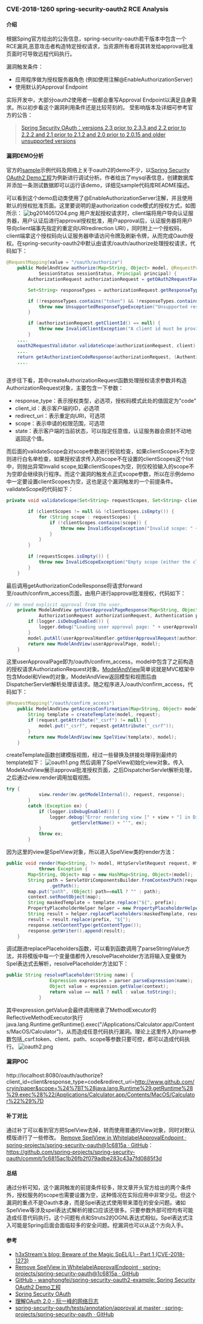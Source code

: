 ### CVE-2018-1260 spring-security-oauth2 RCE Analysis

#### 介绍

根据Sping官方给出的公告信息，spring-security-oauth若干版本中包含一个RCE漏洞,恶意攻击者构造特定授权请求，当资源所有者将其转发给approval批准页面时可导致远程代码执行。

漏洞触发条件：
* 应用程序做为授权服务器角色 (例如使用注解@EnableAuthorizationServer)
* 使用默认的Approval Endpoint

实际开发中，大部分oauth2使用者一般都会重写Approval Endpoint以满足自身需求。所以初步看这个漏洞利用条件还是比较苛刻的。
受影响版本及详细可参考官方的公告：
> [Spring Security OAuth：versions 2.3 prior to 2.3.3 and 2.2 prior to 2.2.2 and 2.1 prior to 2.1.2 and 2.0 prior to 2.0.15 and older unsupported versions](https://pivotal.io/security/cve-2018-1260)

#### 漏洞DEMO分析

官方的[sample](https://github.com/spring-projects/spring-security-oauth/tree/master/tests/annotation/approval)示例代码及网络上关于oauth2的demo不少，以[Spring Security OAuth2 Demo工程](https://github.com/wanghongfei/spring-security-oauth2-example)为例新进行调试分析。作者给出了mysql表信息，创建数据库并添加一条测试数据即可以运行该demo，详细见sample代码库README描述。

可以看到这个demo启动类使用了@EnableAuthorizationServer注解，并且使用默认的授权批准页面。这里要说明的是authorization code模式的授权方式，如图所示：
![bg2014051204.png](http://www.ruanyifeng.com/blogimg/asset/2014/bg2014051204.png)
用户发起授权请求时，client端将用户导向认证服务器，用户认证后进行approval授权批准，用户approval后，认证服务器将用户导向client端事先指定的重定向URIredirection URI），同时附上一个授权码，client端拿这个授权码向认证服务器申请访问令牌及刷新令牌，从而完成Oauth授权。在spring-security-oauth2中默认由请求/oauth/authorize处理授权请求，代码如下：

```java
@RequestMapping(value = "/oauth/authorize")
	public ModelAndView authorize(Map<String, Object> model, @RequestParam Map<String, String> parameters,
			SessionStatus sessionStatus, Principal principal) {
		AuthorizationRequest authorizationRequest = getOAuth2RequestFactory().createAuthorizationRequest(parameters);

		Set<String> responseTypes = authorizationRequest.getResponseTypes();

		if (!responseTypes.contains("token") && !responseTypes.contains("code")) {
			throw new UnsupportedResponseTypeException("Unsupported response types: " + responseTypes);
		}

		if (authorizationRequest.getClientId() == null) {
			throw new InvalidClientException("A client id must be provided");
		}
    ....
    oauth2RequestValidator.validateScope(authorizationRequest, client);
    ....
    return getAuthorizationCodeResponse(authorizationRequest, (Authentication) principal);
    ....
      
```
逐步往下看，其中createAuthorizationRequest函数处理授权请求参数并构造AuthorizationRequest对象，主要包含一下参数：

* response_type：表示授权类型，必选项，授权码模式此处的值固定为"code"
* client_id：表示客户端的ID，必选项
* redirect_uri：表示重定向URI，可选项
* scope：表示申请的权限范围，可选项
* state：表示客户端的当前状态，可以指定任意值，认证服务器会原封不动地返回这个值。

而后面的validateScope会对scope参数进行校验检查，如果clientScopes不为空则进行白名单检查，如果授权请求传入的scope不在设置的clientScopes这个list中，则抛出异常Invalid scope,如果clientScopes为空，则仅校验输入的scope不为空即会继续执行程序。而这个漏洞的触发点正式scope参数，所以在示例demo中一定要设置clientScopes为空，这也是这个漏洞触发的一个前提条件。validateScope的代码如下：
```java
private void validateScope(Set<String> requestScopes, Set<String> clientScopes) {

		if (clientScopes != null && !clientScopes.isEmpty()) {
			for (String scope : requestScopes) {
				if (!clientScopes.contains(scope)) {
					throw new InvalidScopeException("Invalid scope: " + scope, clientScopes);
				}
			}
		}
		
		if (requestScopes.isEmpty()) {
			throw new InvalidScopeException("Empty scope (either the client or the user is not allowed the requested scopes)");
		}
	}
```
最后调用getAuthorizationCodeResponse将请求forward至/oauth/confirm_access页面，由用户进行approval批准授权，代码如下：
```java
// We need explicit approval from the user.
	private ModelAndView getUserApprovalPageResponse(Map<String, Object> model,
			AuthorizationRequest authorizationRequest, Authentication principal) {
		if (logger.isDebugEnabled()) {
			logger.debug("Loading user approval page: " + userApprovalPage);
		}
		model.putAll(userApprovalHandler.getUserApprovalRequest(authorizationRequest, principal));
		return new ModelAndView(userApprovalPage, model);
	}
```
这里userApprovalPage即为/oauth/confirm_access，model中包含了之前构造的授权请求AuthorizationRequest对象。[ModelAndView](https://docs.spring.io/spring/docs/current/javadoc-api/org/springframework/web/servlet/ModelAndView.html)简单说就是MVC框架中包含Model和View的对象，ModelAndView返回模型和视图后由DispatcherServlet解析处理该请求。随之程序进入/oauth/confirm_access，代码如下：
```java
@RequestMapping("/oauth/confirm_access")
	public ModelAndView getAccessConfirmation(Map<String, Object> model, HttpServletRequest request) throws Exception {
		String template = createTemplate(model, request);
		if (request.getAttribute("_csrf") != null) {
			model.put("_csrf", request.getAttribute("_csrf"));
		}
		return new ModelAndView(new SpelView(template), model);
	}
```
createTemplate函数创建模版视图，经过一些替换及拼接处理得到最终的template如下：
![oauth1.png](https://i.loli.net/2018/11/05/5be03700c7d9a.png)
然后调用了SpelView初始化view对象。传入ModelAndView展示approval批准授权页面，之后DispatcherServlet解析处理，之后通过view.render调用加载视图。
```java
try {
			view.render(mv.getModelInternal(), request, response);
		}
		catch (Exception ex) {
			if (logger.isDebugEnabled()) {
				logger.debug("Error rendering view [" + view + "] in DispatcherServlet with name '" +
						getServletName() + "'", ex);
			}
			throw ex;
		}
```
因为这里的view是SpelView对象，所以进入SpelView类的render方法：
```java
public void render(Map<String, ?> model, HttpServletRequest request, HttpServletResponse response)
			throws Exception {
		Map<String, Object> map = new HashMap<String, Object>(model);
		String path = ServletUriComponentsBuilder.fromContextPath(request).build()
				.getPath();
		map.put("path", (Object) path==null ? "" : path);
		context.setRootObject(map);
		String maskedTemplate = template.replace("${", prefix);
		PropertyPlaceholderHelper helper = new PropertyPlaceholderHelper(prefix, "}");
		String result = helper.replacePlaceholders(maskedTemplate, resolver);
		result = result.replace(prefix, "${");
		response.setContentType(getContentType());
		response.getWriter().append(result);
	}
```
调试跟进replacePlaceholders函数，可以看到函数调用了parseStringValue方法，并将模版中每一个变量值都传入resolvePlaceholder方法将输入变量做为Spel表达式去解析，resolvePlaceholder方法如下：
```java
public String resolvePlaceholder(String name) {
				Expression expression = parser.parseExpression(name);
				Object value = expression.getValue(context);
				return value == null ? null : value.toString();
			}
```
其中expression.getValue会最终调用继承了MethodExecutor的ReflectiveMethodExecutor执行java.lang.Runtime.getRuntime().exec("/Applications/Calculator.app/Contents/MacOS/Calculator")，从而造成任意代码执行漏洞。理论上这里传入的name参数包括_csrf.token、client、path、scope等参数只要可控，都可以造成代码执行。
![oauth2.png](https://i.loli.net/2018/11/05/5be036fe48deb.png)

#### 漏洞POC

http://localhost:8080/oauth/authorize?client_id=client&response_type=code&redirect_uri=http://www.github.com/cryin/paper&scope=%24%7BT%28java.lang.Runtime%29.getRuntime%28%29.exec%28%22/Applications/Calculator.app/Contents/MacOS/Calculator%22%29%7D


#### 补丁对比

通过补丁可以看到官方把SpelView去掉，转而使用普通的View对象，同时对默认模版进行了一些修改。
[Remove SpelView in WhitelabelApprovalEndpoint · spring-projects/spring-security-oauth@1c6815a · GitHub](https://github.com/spring-projects/spring-security-oauth/commit/1c6815ac1b26fb2f079adbe283c43a7fd0885f3d)：https://github.com/spring-projects/spring-security-oauth/commit/1c6815ac1b26fb2f079adbe283c43a7fd0885f3d

#### 总结
通过分析可知，这个漏洞触发的前提条件较多，除文章开头官方给出的两个条件外，授权服务的scope也需要设置为空，这种情况在实际应用中非常少见。但这个漏洞的重点不是Oauth本身，而是Spel表达式使用带来潜在的安全问题。诸如SpelView等涉及spel表达式解析的接口应该还很多。只要参数外部可控均有可能造成任意代码执行。这个问题有点和Struts2的OGNL表达式相似。Spel表达式注入可能是Spring后面会面临较多的安全问题。挖漏洞也可以从这个方向入手。

#### 参考

* [h3xStream's blog: Beware of the Magic SpEL(L) - Part 1 (CVE-2018-1273)](https://blog.h3xstream.com/2018/05/beware-of-magic-spell-part-1-cve-2018.html)
* [Remove SpelView in WhitelabelApprovalEndpoint · spring-projects/spring-security-oauth@1c6815a · GitHub](https://github.com/spring-projects/spring-security-oauth/commit/1c6815ac1b26fb2f079adbe283c43a7fd0885f3d)
* [GitHub - wanghongfei/spring-security-oauth2-example: Spring Security OAuth2 Demo工程](https://github.com/wanghongfei/spring-security-oauth2-example)
* [Spring Security OAuth](http://projects.spring.io/spring-security-oauth/docs/oauth2.html)
* [理解OAuth 2.0 - 阮一峰的网络日志](http://www.ruanyifeng.com/blog/2014/05/oauth_2_0.html?tdsourcetag=s_pctim_aiomsg)
* [spring-security-oauth/tests/annotation/approval at master · spring-projects/spring-security-oauth · GitHub](https://github.com/spring-projects/spring-security-oauth/tree/master/tests/annotation/approval)
